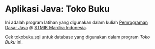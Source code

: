 # Aplikasi Java: Toko Buku

Ini adalah program latihan yang digunakan dalam kuliah [Pemrograman Dasar Java](https://pujangga123.github.io/ruang-belajar-java) @ [STMIK Mardira Indonesia](http://stmik-mi.ac.id).

Cek [tokobuku.sql](tokobuku.sql) untuk database yang digunakan dalam program _Toko Buku_ ini.
